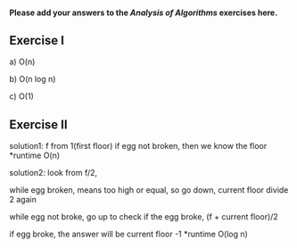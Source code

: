 #### Please add your answers to the **_Analysis of Algorithms_** exercises here.

## Exercise I

a) O(n)

b) O(n log n)

c) O(1)

## Exercise II

solution1:
f from 1(first floor)
if egg not broken, then we know the floor
\*runtime O(n)

solution2:
look from f/2,

while egg broken, means too high or equal, so go down, current floor divide 2 again

while egg not broke, go up to check if the egg broke, (f + current floor)/2

if egg broke, the answer will be current floor -1
\*runtime O(log n)
